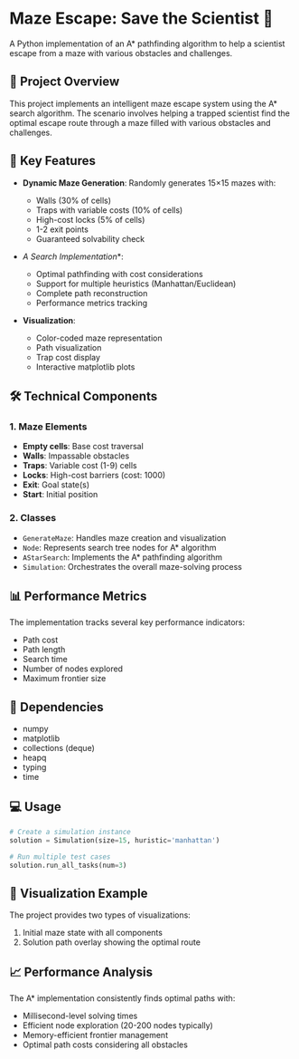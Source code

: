 # Maze Escape: Save the Scientist 🧪

A Python implementation of an A* pathfinding algorithm to help a scientist escape from a maze with various obstacles and challenges.

## 🎯 Project Overview

This project implements an intelligent maze escape system using the A* search algorithm. The scenario involves helping a trapped scientist find the optimal escape route through a maze filled with various obstacles and challenges.

## 🔑 Key Features

- **Dynamic Maze Generation**: Randomly generates 15×15 mazes with:
  - Walls (30% of cells)
  - Traps with variable costs (10% of cells)
  - High-cost locks (5% of cells)
  - 1-2 exit points
  - Guaranteed solvability check

- **A* Search Implementation**:
  - Optimal pathfinding with cost considerations
  - Support for multiple heuristics (Manhattan/Euclidean)
  - Complete path reconstruction
  - Performance metrics tracking

- **Visualization**:
  - Color-coded maze representation
  - Path visualization
  - Trap cost display
  - Interactive matplotlib plots

## 🛠️ Technical Components

### 1. Maze Elements
- **Empty cells**: Base cost traversal
- **Walls**: Impassable obstacles
- **Traps**: Variable cost (1-9) cells
- **Locks**: High-cost barriers (cost: 1000)
- **Exit**: Goal state(s)
- **Start**: Initial position

### 2. Classes
- `GenerateMaze`: Handles maze creation and visualization
- `Node`: Represents search tree nodes for A* algorithm
- `AStarSearch`: Implements the A* pathfinding algorithm
- `Simulation`: Orchestrates the overall maze-solving process

## 📊 Performance Metrics

The implementation tracks several key performance indicators:
- Path cost
- Path length
- Search time
- Number of nodes explored
- Maximum frontier size

## 🔧 Dependencies

- numpy
- matplotlib
- collections (deque)
- heapq
- typing
- time

## 💻 Usage

```python
# Create a simulation instance
solution = Simulation(size=15, huristic='manhattan')

# Run multiple test cases
solution.run_all_tasks(num=3)
```

## 🎨 Visualization Example

The project provides two types of visualizations:
1. Initial maze state with all components
2. Solution path overlay showing the optimal route

## 📈 Performance Analysis

The A* implementation consistently finds optimal paths with:
- Millisecond-level solving times
- Efficient node exploration (20-200 nodes typically)
- Memory-efficient frontier management
- Optimal path costs considering all obstacles
